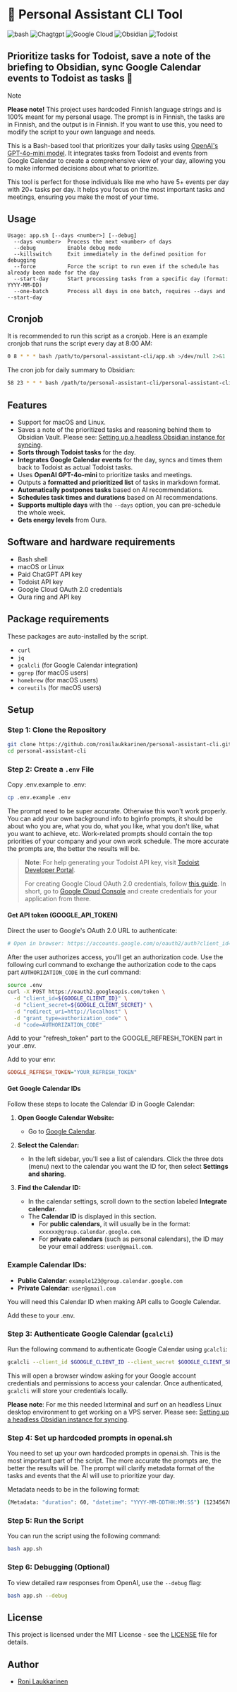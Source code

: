 # 🤖 Personal Assistant CLI Tool

![bash](https://img.shields.io/badge/bash-%23121011.svg?style=for-the-badge&color=%23222222&logo=gnu-bash&logoColor=white) ![Chagtgpt](https://img.shields.io/badge/OpenAI-74aa9c?style=for-the-badge&logo=openai&logoColor=white) ![Google Cloud](https://img.shields.io/badge/GoogleCloud-%234285F4.svg?style=for-the-badge&logo=google-cloud&logoColor=white) ![Obsidian](https://img.shields.io/badge/Obsidian-%23483699.svg?style=for-the-badge&logo=obsidian&logoColor=white) ![Todoist](https://img.shields.io/badge/todoist-badge?style=for-the-badge&logo=todoist&logoColor=%23ffffff&color=%23E44332)

## Prioritize tasks for Todoist, save a note of the briefing to Obsidian, sync Google Calendar events to Todoist as tasks 🦾

> [!NOTE] 
> **Please note!** This project uses hardcoded Finnish language strings and is 100% meant for my personal usage. The prompt is in Finnish, the tasks are in Finnish, and the output is in Finnish. If you want to use this, you need to modify the script to your own language and needs.

This is a Bash-based tool that prioritizes your daily tasks using [OpenAI's GPT-4o-mini model](https://openai.com/index/gpt-4o-mini-advancing-cost-efficient-intelligence/). It integrates tasks from Todoist and events from Google Calendar to create a comprehensive view of your day, allowing you to make informed decisions about what to prioritize.

This tool is perfect for those individuals like me who have 5+ events per day with 20+ tasks per day. It helps you focus on the most important tasks and meetings, ensuring you make the most of your time.

## Usage

```
Usage: app.sh [--days <number>] [--debug]
  --days <number>  Process the next <number> of days
  --debug          Enable debug mode
  --killswitch     Exit immediately in the defined position for debugging
  --force          Force the script to run even if the schedule has already been made for the day
  --start-day      Start processing tasks from a specific day (format: YYYY-MM-DD)
  --one-batch      Process all days in one batch, requires --days and --start-day
```

## Cronjob

It is recommended to run this script as a cronjob. Here is an example cronjob that runs the script every day at 8:00 AM:

```bash
0 8 * * * bash /path/to/personal-assistant-cli/app.sh >/dev/null 2>&1
```

The cron job for daily summary to Obsidian:

```bash
58 23 * * * bash /path/to/personal-assistant-cli/personal-assistant-cli/tasks/daily-log.sh >/dev/null 2>&1
```

## Features

- Support for macOS and Linux.
- Saves a note of the prioritized tasks and reasoning behind them to Obsidian Vault. Please see: [Setting up a headless Obsidian instance for syncing](https://rolle.design/setting-up-a-headless-obsidian-instance-for-syncing).
- **Sorts through Todoist tasks** for the day.
- **Integrates Google Calendar events** for the day, syncs and times them back to Todoist as actual Todoist tasks.
- Uses **OpenAI GPT-4o-mini** to prioritize tasks and meetings.
- Outputs a **formatted and prioritized list** of tasks in markdown format.
- **Automatically postpones tasks** based on AI recommendations.
- **Schedules task times and durations** based on AI recommendations.
- **Supports multiple days** with the `--days` option, you can pre-schedule the whole week.
- **Gets energy levels** from Oura.

## Software and hardware requirements

- Bash shell
- macOS or Linux
- Paid ChatGPT API key
- Todoist API key
- Google Cloud OAuth 2.0 credentials
- Oura ring and API key

## Package requirements

These packages are auto-installed by the script.

- `curl`
- `jq`
- `gcalcli` (for Google Calendar integration)
- `ggrep` (for macOS users)
- `homebrew` (for macOS users)
- `coreutils` (for macOS users)

## Setup

### Step 1: Clone the Repository

```bash
git clone https://github.com/ronilaukkarinen/personal-assistant-cli.git
cd personal-assistant-cli
```

### Step 2: Create a `.env` File

Copy .env.example to .env:

```bash
cp .env.example .env
```

The prompt need to be super accurate. Otherwise this won't work properly. You can add your own background info to bginfo prompts, it should be about who you are, what you do, what you like, what you don't like, what you want to achieve, etc. Work-related prompts should contain the top priorities of your company and your own work schedule. The more accurate the prompts are, the better the results will be.

> **Note**: For help generating your Todoist API key, visit [Todoist Developer Portal](https://developer.todoist.com/).
>
> For creating Google Cloud OAuth 2.0 credentials, follow [this guide](https://github.com/insanum/gcalcli/blob/521bf2a4a41f6830d561dc1993275ca152428596/docs/api-auth.md). In short, go to [Google Cloud Console](https://console.cloud.google.com/) and create credentials for your application from there.

#### Get API token (GOOGLE_API_TOKEN)

Direct the user to Google's OAuth 2.0 URL to authenticate:

```bash
# Open in browser: https://accounts.google.com/o/oauth2/auth?client_id=GOOGLE_CLIENT_ID&redirect_uri=http://localhost&response_type=code&scope=https://www.googleapis.com/auth/calendar.readonly
```

After the user authorizes access, you'll get an authorization code. Use the following curl command to exchange the authorization code to the caps part `AUTHORIZATION_CODE` in the curl command:

```bash
source .env
curl -X POST https://oauth2.googleapis.com/token \
  -d "client_id=${GOOGLE_CLIENT_ID}" \
  -d "client_secret=${GOOGLE_CLIENT_SECRET}" \
  -d "redirect_uri=http://localhost" \
  -d "grant_type=authorization_code" \
  -d "code=AUTHORIZATION_CODE"
```

Add to your "refresh_token" part to the GOOGLE_REFRESH_TOKEN part in your .env.

Add to your env:

```ini
GOOGLE_REFRESH_TOKEN="YOUR_REFRESH_TOKEN"
```

#### Get Google Calendar IDs

Follow these steps to locate the Calendar ID in Google Calendar:

1. **Open Google Calendar Website:**
   - Go to [Google Calendar](https://calendar.google.com/).

2. **Select the Calendar:**
   - In the left sidebar, you'll see a list of calendars. Click the three dots (menu) next to the calendar you want the ID for, then select **Settings and sharing**.

3. **Find the Calendar ID:**
   - In the calendar settings, scroll down to the section labeled **Integrate calendar**.
   - The **Calendar ID** is displayed in this section.
     - For **public calendars**, it will usually be in the format: `xxxxxx@group.calendar.google.com`.
     - For **private calendars** (such as personal calendars), the ID may be your email address: `user@gmail.com`.

### Example Calendar IDs:

- **Public Calendar**: `example123@group.calendar.google.com`
- **Private Calendar**: `user@gmail.com`

You will need this Calendar ID when making API calls to Google Calendar.

Add these to your .env.

### Step 3: Authenticate Google Calendar (`gcalcli`)

Run the following command to authenticate Google Calendar using `gcalcli`:

```bash
gcalcli --client_id $GOOGLE_CLIENT_ID --client_secret $GOOGLE_CLIENT_SECRET init
```

This will open a browser window asking for your Google account credentials and permissions to access your calendar. Once authenticated, `gcalcli` will store your credentials locally.

**Please note**: For me this needed lxterminal and surf on an headless Linux desktop environment to get working on a VPS server. Please see: [Setting up a headless Obsidian instance for syncing](https://rolle.design/setting-up-a-headless-obsidian-instance-for-syncing).

### Step 4: Set up hardcoded prompts in openai.sh

You need to set up your own hardcoded prompts in openai.sh. This is the most important part of the script. The more accurate the prompts are, the better the results will be. The prompt will clarify metadata format of the tasks and events that the AI will use to prioritize your day.

Metadata needs to be in the following format:

```bash
(Metadata: "duration": 60, "datetime": "YYYY-MM-DDTHH:MM:SS") (12345678901, siirretty seuraavalle päivälle)
```

### Step 5: Run the Script

You can run the script using the following command:

```bash
bash app.sh
```

### Step 6: Debugging (Optional)

To view detailed raw responses from OpenAI, use the `--debug` flag:

```bash
bash app.sh --debug
```

## License

This project is licensed under the MIT License - see the [LICENSE](LICENSE) file for details.

## Author

- [Roni Laukkarinen](https://github.com/ronilaukkarinen)
